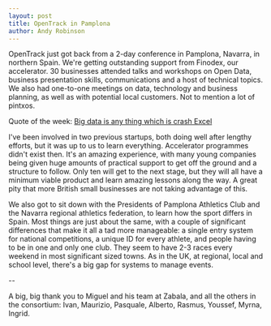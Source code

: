 ```yaml
---
layout: post
title: OpenTrack in Pamplona
author: Andy Robinson
---
```


OpenTrack just got back from a 2-day conference in Pamplona, Navarra, in northern Spain.   We're getting outstanding support from Finodex, our accelerator.   30 businesses attended talks and workshops on Open Data, business presentation skills, communications and a host of technical topics.   We also had one-to-one meetings on data, technology and business planning, as well as with potential local customers.  Not to mention a lot of pintxos.

Quote of the week:   <a href="https://twitter.com/devops_borat/status/288698056470315008">Big data is any thing which is crash Excel</a>

I've been involved in two previous startups, both doing well after lengthy efforts, but it was up to us to learn everything.  Accelerator programmes didn't exist then.  It's 
an amazing experience, with many young companies being given huge amounts
of practical support to get off the ground and a structure to follow.  Only ten will get to the next stage, but they will all have a minimum viable product and learn amazing lessons along the way. A great pity that more
British small businesses are not taking advantage of this.

We also got to sit down with the Presidents of Pamplona Athletics Club and the Navarra regional athletics federation, to learn how the sport differs in Spain. Most things are just about the same, with a couple of significant differences that make it all a tad more manageable:  a single entry system for national competitions, a unique ID for every athlete, and people having to be in one and only one club.   They seem to have 2-3 races every weekend in most significant sized towns.   As in the UK, at regional, local and school level, there's a big gap for systems to manage events.

--

A big, big thank you to Miguel and his team at Zabala, and all the others in the consortium: Ivan, Maurizio, Pasquale, Alberto, Rasmus, Youssef, Myrna, Ingrid.

